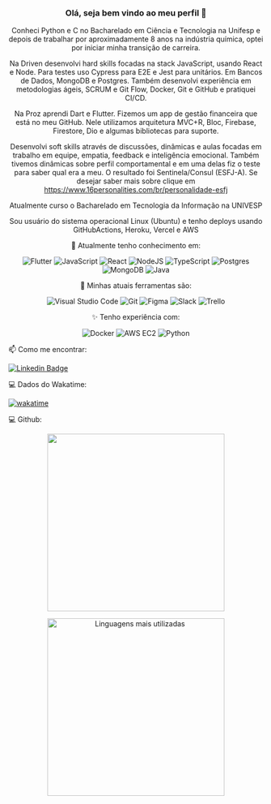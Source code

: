 <div align='center'>
 
 
 ### Olá, seja bem vindo ao meu perfil 👋

Conheci Python e C no Bacharelado em Ciência e Tecnologia na Unifesp e depois de trabalhar por aproximadamente 8 anos na indústria química, optei por iniciar minha transição de carreira.

Na Driven desenvolvi hard skills focadas na stack JavaScript, usando React e Node. Para testes uso Cypress para E2E e Jest para unitários. Em Bancos de Dados, MongoDB e Postgres. Também desenvolvi experiência em metodologias ágeis, SCRUM e Git Flow, Docker, Git e GitHub e pratiquei CI/CD. 

Na Proz aprendi Dart e Flutter. Fizemos um app de gestão financeira que está no meu GitHub. Nele utilizamos arquitetura MVC+R, Bloc, Firebase, Firestore, Dio e algumas bibliotecas para suporte.

Desenvolvi soft skills através de discussões, dinâmicas e aulas focadas em trabalho em equipe, empatia, feedback e inteligência emocional. Também tivemos dinâmicas sobre perfil comportamental e em uma delas fiz o teste para saber qual era a meu. O resultado foi Sentinela/Consul (ESFJ-A). Se desejar saber mais sobre clique em https://www.16personalities.com/br/personalidade-esfj

Atualmente curso o Bacharelado em Tecnologia da Informação na UNIVESP

Sou usuário do sistema operacional Linux (Ubuntu) e tenho deploys usando GitHubActions, Heroku, Vercel e AWS

🔭 Atualmente tenho conhecimento em:

![Flutter](https://img.shields.io/badge/Flutter-%2302569B.svg?style=for-the-badge&logo=Flutter&logoColor=white)
![JavaScript](https://img.shields.io/badge/javascript-%23323330.svg?style=for-the-badge&logo=javascript&logoColor=%23F7DF1E)
![React](https://img.shields.io/badge/react-%2320232a.svg?style=for-the-badge&logo=react&logoColor=%2361DAFB)
![NodeJS](https://img.shields.io/badge/node.js-6DA55F?style=for-the-badge&logo=node.js&logoColor=white)
![TypeScript](https://img.shields.io/badge/typescript-%23007ACC.svg?style=for-the-badge&logo=typescript&logoColor=white)
![Postgres](https://img.shields.io/badge/postgres-%23316192.svg?style=for-the-badge&logo=postgresql&logoColor=white)
![MongoDB](https://img.shields.io/badge/MongoDB-%234ea94b.svg?style=for-the-badge&logo=mongodb&logoColor=white)
![Java](https://img.shields.io/badge/java-%23ED8B00.svg?style=for-the-badge&logo=java&logoColor=white)

:wrench: Minhas atuais ferramentas são:

![Visual Studio Code](https://img.shields.io/badge/Visual%20Studio%20Code-0078d7.svg?style=for-the-badge&logo=visual-studio-code&logoColor=white)
![Git](https://img.shields.io/badge/git-%23F05033.svg?style=for-the-badge&logo=git&logoColor=white)
![Figma](https://img.shields.io/badge/figma-%23F24E1E.svg?style=for-the-badge&logo=figma&logoColor=white)
![Slack](https://img.shields.io/badge/Slack-4A154B?style=for-the-badge&logo=slack&logoColor=white)
![Trello](https://img.shields.io/badge/Trello-%23026AA7.svg?style=for-the-badge&logo=Trello&logoColor=white)
 
✨ Tenho experiência com:

![Docker](https://img.shields.io/badge/docker-%230db7ed.svg?style=for-the-badge&logo=docker&logoColor=white)
![AWS EC2](https://img.shields.io/badge/AWS-%23FF9900.svg?style=for-the-badge&logo=amazon-aws&logoColor=white)
![Python](https://img.shields.io/badge/python-3670A0?style=for-the-badge&logo=python&logoColor=ffdd54)
</div>
 

📫 Como me encontrar:

[![Linkedin Badge](https://img.shields.io/badge/-LinkedIn-blue?style=flat-square&logo=Linkedin&logoColor=white&link=https://www.linkedin.com/in/ruda-rabello-da-silva/)](https://www.linkedin.com/in/ruda-rabello-da-silva//)


:computer: Dados do Wakatime:

[![wakatime](https://wakatime.com/badge/user/de09b70b-8675-4e1f-aed3-9a30ac245a48.svg)](https://wakatime.com/@de09b70b-8675-4e1f-aed3-9a30ac245a48)

:computer: Github:

<p align='center'>
  <a href="#"><img src="https://github-readme-stats.vercel.app/api?username=rudarabello&show_icons=true&count_private=true&theme=light" width="350">
 </a>
</p>

<p align='center'>
  <a href="#"><img src="https://github-readme-stats.vercel.app/api/top-langs/?username=rudarabello&layout=compact&theme=light&hide_border=true&cache_seconds=2000" title="Linguagens mais utilizadas" alt="Linguagens mais utilizadas" width="350">
 </a>
</p>

<!--START_SECTION:waka-->


<!--END_SECTION:waka-->

